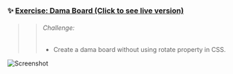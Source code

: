 ### ✨ [Exercise: Dama Board (Click to see live version)](https://dama-board-five.vercel.app)

>> ###### Challenge:
>> - Create a dama board without using rotate property in CSS.

![Screenshot](images/screenshot.png)
